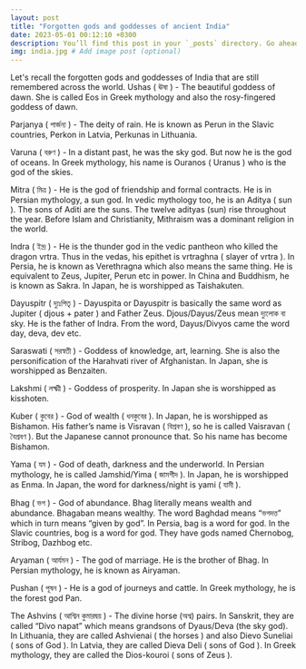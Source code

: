```yaml
---
layout: post
title: "Forgotten gods and goddesses of ancient India"
date: 2023-05-01 00:12:10 +0300
description: You’ll find this post in your `_posts` directory. Go ahead and edit it and re-build the site to see your changes. # Add post description (optional)
img: india.jpg # Add image post (optional)
---
```


Let's recall the forgotten gods and goddesses of India that are still remembered across the world.
Ushas ( ঊষা ) - The beautiful goddess of dawn. She is called Eos in Greek mythology and also the rosy-fingered goddess of dawn.

Parjanya ( পার্জন্য ) - The deity of rain. He is known as Perun in the Slavic countries, Perkon in Latvia, Perkunas in Lithuania.

Varuna ( বরুণ ) - In a distant past, he was the sky god. But now he is the god of oceans. In Greek mythology, his name is Ouranos ( Uranus ) who is the god of the skies.

Mitra ( মিত্র ) - He is the god of friendship and formal contracts. He is in Persian mythology, a sun god. In vedic mythology too, he is an Aditya ( sun ). The sons of 
Aditi are the suns. The twelve adityas (sun) rise throughout the year. Before Islam and Christianity, Mithraism was a dominant religion in the world.

Indra ( ইন্দ্র ) - He is the thunder god in the vedic pantheon who killed the dragon vrtra. Thus in the vedas, his epithet is vrtraghna ( slayer of vrtra ). In Persia, 
he is known as Verethragna which also means the same thing. He is equivalent to Zeus, Jupiter, Perun etc in power. In China and Buddhism, he is known as Sakra. In Japan,
he is worshipped as Taishakuten.

Dayuspitr ( দ্যুঃপিতৃ ) - Dayuspita or Dayuspitr is basically the same word as Jupiter ( djous + pater ) and Father Zeus. Djous/Dayus/Zeus mean দ্যুলোক বা sky. 
He is the father of Indra. From the word, Dayus/Divyos came the word day, deva, dev etc.

Saraswati ( সরস্বতী ) - Goddess of knowledge, art, learning. She is also the personification of the Harahvati river of Afghanistan. In Japan, she is worshipped as 
Benzaiten.

Lakshmi ( লক্ষ্মী ) - Goddess of prosperity. In Japan she is worshipped as kisshoten.

Kuber ( কুবের ) - God of wealth ( ধনকুবের ). In Japan, he is worshipped as Bishamon. His father’s name is Visravan ( বিশ্রবণ ), so he is called Vaisravan ( বৈশ্রবণ ).
But the Japanese cannot pronounce that. So his name has become Bishamon.

Yama ( যম ) - God of death, darkness and the underworld. In Persian mythology, he is called Jamshid/Yima ( জামশীদ ). In Japan, he is worshipped as Enma. 
In Japan, the word for darkness/night is yami ( যামী ).

Bhag ( ভগ ) - God of abundance. Bhag literally means wealth and abundance. Bhagaban means wealthy. The word Baghdad means “ভগদত্ত” which in turn means “given by god”.
In Persia, bag is a word for god. In the Slavic countries, bog is a word for god. They have gods named Chernobog, Stribog, Dazhbog etc.

Aryaman ( আর্যমন ) - The god of marriage. He is the brother of Bhag. In Persian mythology, he is known as Airyaman.

Pushan ( পূষন ) - He is a god of journeys and cattle. In Greek mythology, he is the forest god Pan.

The Ashvins ( আশ্বিন কুমারদ্বয় ) - The divine horse (অশ্ব) pairs. In Sanskrit, they are called “Divo napat” which means grandsons of Dyaus/Deva (the sky god). In 
Lithuania, they are called Ashvienai ( the horses ) and also Dievo Suneliai ( sons of God ). In Latvia, they are called Dieva Deli ( sons of God ). In Greek mythology,
they are called the Dios-kouroi ( sons of Zeus ).
